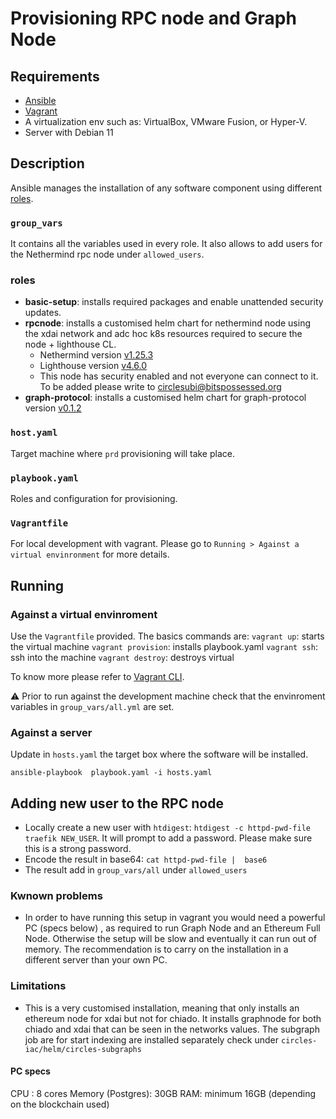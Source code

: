 # Provisioning RPC node and Graph Node

## Requirements
- [Ansible](https://www.ansible.com/)
- [Vagrant](https://www.vagrantup.com/downloads)
- A virtualization env such as: VirtualBox, VMware Fusion, or Hyper-V.
- Server with Debian 11

## Description
Ansible manages the installation of any software component using different [roles](https://docs.ansible.com/ansible/latest/user_guide/playbooks_reuse_roles.html#roles).

### `group_vars`
It contains all the variables used in every role.
It also allows to add users for the Nethermind rpc node under `allowed_users`.

### roles
- **basic-setup**: installs required packages and enable unattended security updates.
- **rpcnode**: installs a customised helm chart for nethermind node using the xdai network and adc hoc k8s resources required to secure the node + lighthouse CL.
    - Nethermind version  [v1.25.3](https://github.com/NethermindEth/nethermind/releases/tag/1.25.3)
    - Lighthouse version [v4.6.0](https://github.com/sigp/lighthouse/releases/tag/v4.6.0)
    - This node has security enabled and not everyone can connect to it. To be added please write to circlesubi@bitspossessed.org
- **graph-protocol**: installs a customised helm chart for graph-protocol version [v0.1.2](https://github.com/CirclesUBI/circles-helm/releases/tag/circles-graph-node-0.1.2)

### `host.yaml`
Target machine where `prd` provisioning will take place.

### `playbook.yaml`
Roles and configuration for provisioning.

### `Vagrantfile`
For local development with vagrant. Please go to `Running > Against a virtual envinronment` for more details.

## Running

### Against a virtual envinroment
Use the `Vagrantfile` provided. The basics commands are:
`vagrant up`: starts the virtual machine
`vagrant provision`: installs playbook.yaml
`vagrant ssh`: ssh into the machine
`vagrant destroy`: destroys virtual

To know more please refer to [Vagrant CLI](https://www.vagrantup.com/docs/cli).

⚠️ Prior to run against the development machine check that the envinroment variables in `group_vars/all.yml` are set.

### Against a server
Update in `hosts.yaml` the target box where the software will be installed.

```ansible-playbook  playbook.yaml -i hosts.yaml```

## Adding new user to the RPC node
- Locally create a new user with `htdigest`: `htdigest -c httpd-pwd-file traefik NEW_USER`. It will prompt to add a password. Please make sure this is a strong password.
- Encode the result in base64: `cat httpd-pwd-file |  base6`
- The result add in `group_vars/all` under `allowed_users`

### Kwnown problems
- In order to have running this setup in vagrant you would need a powerful PC (specs below) , as required to run Graph Node and an Ethereum Full Node. Otherwise the setup will be slow and eventually it can run out of memory. The recommendation is to carry on the installation in a different server than your own PC.


### Limitations

- This is a very customised installation, meaning that only installs an ethereum node for xdai but not for chiado. It installs graphnode for both chiado and xdai that can be seen in the networks values. The subgraph job are for start indexing are installed separately check under `circles-iac/helm/circles-subgraphs`

#### PC specs

CPU : 8 cores
Memory (Postgres): 30GB
RAM: minimum 16GB (depending on the blockchain used)

